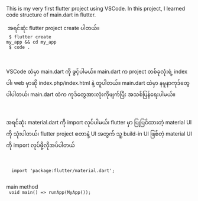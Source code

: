 This is my very first flutter project using VSCode. In this project, I learned code structure of main.dart in flutter. <br/>

 အရင်ဆုံး flutter project create ပါတယ်။ <br/>
 <code>
 $ flutter create my_app && cd my_app<br/>
 $ code . 
 </code> <br/>
 
  <p>VSCode ထဲမှာ main.dart ကို ဖွင့်ပါမယ်။ main.dart က project တစ်ခုလုံးရဲ့ index ပါ၊ web မှာဆို index.php/index.html နဲ့ တူပါတယ်။ 
  main.dart ထဲမှာ နမူနာကုဒ်တွေ ပါပါတယ်၊ main.dart ထဲက ကုဒ်တွေအားလုံးကိုဖျက်ပြီး အသစ်ပြန်ရေးပါမယ်။ </p> <br/>
  
  <p>အရင်ဆုံး material.dart ကို import လုပ်ပါမယ်၊ flutter မှာ ပြုပြင်ထားတဲ့ material UI ကို သုံးပါတယ်၊ flutter project စတာနဲ့ UI အတွက် သူ့ build-in UI ဖြစ်တဲ့ material UI ကို import လုပ်ဖို့လိုအပ်ပါတယ် </p> <br/>
  <code>
  import 'package:flutter/material.dart';
  </code><br/>
  
  main method <br/>
  <code>
  void main() => runApp(MyApp());
  </code><br/>
